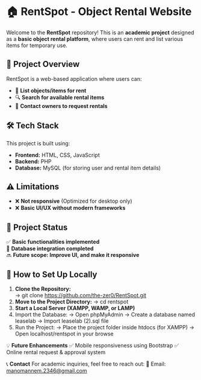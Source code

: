 # 🏠 RentSpot - Object Rental Website  

Welcome to the **RentSpot** repository! This is an **academic project** designed as a **basic object rental platform**, where users can rent and list various items for temporary use.  

## 📌 Project Overview  
RentSpot is a web-based application where users can:  
- 🔄 **List objects/items for rent**  
- 🔍 **Search for available rental items**  
- 📩 **Contact owners to request rentals**  

## 🛠️ Tech Stack  
This project is built using:  
- **Frontend:** HTML, CSS, JavaScript  
- **Backend:** PHP  
- **Database:** MySQL (for storing user and rental item details)  

## ⚠️ Limitations  
- ❌ **Not responsive** (Optimized for desktop only)
- ❌ **Basic UI/UX without modern frameworks**  

## 🚧 Project Status  
✅ **Basic functionalities implemented**  
🔄 **Database integration completed**  
🔜 **Future scope: Improve UI, and make it responsive**  

## 📂 How to Set Up Locally  
1. **Clone the Repository:**  
    -> git clone https://github.com/the-zer0/RentSpot.git
2. **Move to the Project Directory:**
    -> cd rentspot
3. **Start a Local Server (XAMPP, WAMP, or LAMP)**
4. Import the Database:
    -> Open phpMyAdmin
    -> Create a database named leaselab
    -> Import leaselab (2).sql file
5. Run the Project:
    -> Place the project folder inside htdocs (for XAMPP)
    -> Open localhost/rentspot in your browse

💡 **Future Enhancements**
✅ Mobile responsiveness using Bootstrap
✅ Online rental request & approval system

📞 **Contact**
For academic inquiries, feel free to reach out:
📧 Email: manomannem.2346@gmail.com

